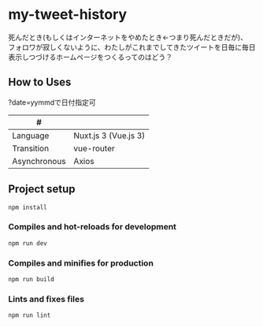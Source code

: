 # my-tweet-history

死んだとき(もしくはインターネットをやめたとき←つまり死んだときだが)、<br>
フォロワが寂しくないように、わたしがこれまでしてきたツイートを日毎に毎日表示しつづけるホームページをつくるってのはどう？


## How to Uses
?date=yymmdで日付指定可

| # | |
| ---- | ---- |
| Language| Nuxt.js 3 (Vue.js 3) |
| Transition | vue-router |
| Asynchronous | Axios |

## Project setup
```
npm install
```

### Compiles and hot-reloads for development
```
npm run dev
```

### Compiles and minifies for production
```
npm run build
```

### Lints and fixes files
```
npm run lint
```
